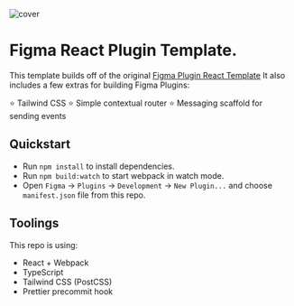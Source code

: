 ![cover](https://i.ibb.co/WP6X1MB/Clean-Shot-2021-12-18-at-20-29-03.jpg)
# Figma React Plugin Template.

This template builds off of the original [Figma Plugin React Template](https://github.com/nirsky/figma-plugin-react-template) It also includes a few extras for building Figma Plugins:

⭐️ Tailwind CSS
⭐️ Simple contextual router
⭐️ Messaging scaffold for sending events

## Quickstart
* Run `npm install` to install dependencies.
* Run `npm build:watch` to start webpack in watch mode.
* Open `Figma` -> `Plugins` -> `Development` -> `New Plugin...` and choose `manifest.json` file from this repo.

## Toolings
This repo is using:
* React + Webpack
* TypeScript
* Tailwind CSS (PostCSS)
* Prettier precommit hook
